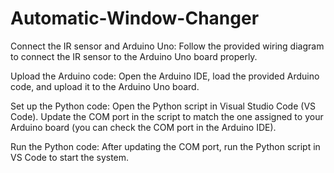 # Automatic-Window-Changer
Connect the IR sensor and Arduino Uno: Follow the provided wiring diagram to connect the IR sensor to the Arduino Uno board properly.

Upload the Arduino code: Open the Arduino IDE, load the provided Arduino code, and upload it to the Arduino Uno board.

Set up the Python code: Open the Python script in Visual Studio Code (VS Code). Update the COM port in the script to match the one assigned to your Arduino board (you can check the COM port in the Arduino IDE).

Run the Python code: After updating the COM port, run the Python script in VS Code to start the system.
